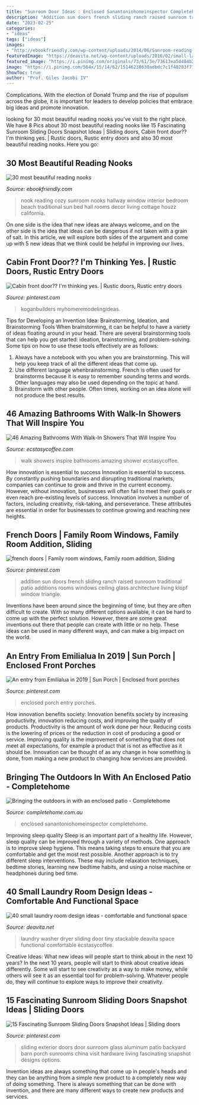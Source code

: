 ```yaml
---
title: "Sunroom Door Ideas : Enclosed Sanantoniohomeinspector Completehome"
description: "Addition sun doors french sliding ranch raised sunroom traditional patio additions rooms windows ceiling glass architecture living klopf window triangle"
date: "2023-02-25"
categories:
- "ideas"
tags: ["ideas"]
images:
- "http://ebookfriendly.com/wp-content/uploads/2014/06/Sunroom-reading-nook.jpg"
featuredImage: "https://deavita.net/wp-content/uploads/2016/02/small-laundry-room-design-ideas-sliding-door-stackable-washer-and-dryer.jpg"
featured_image: "https://i.pinimg.com/originals/73/61/3e/73613ea5d484b25db2a47dd6e09f285c.jpg"
image: "https://i.pinimg.com/564x/15/14/62/15146238630adbdc7c1f48283f710b99--enclosed-front-porches-back-porches.jpg?b=t"
ShowToc: true
author: "Prof. Giles Jacobi IV"
---
```



Complications. With the election of Donald Trump and the rise of populism across the globe, it is important for leaders to develop policies that embrace big ideas and promote innovation.

	

		
looking for 30 most beautiful reading nooks you've visit to the right place. We have 8 Pics about 30 most beautiful reading nooks like 15 Fascinating Sunroom Sliding Doors Snapshot Ideas | Sliding doors, Cabin front door?? I&#039;m thinking yes. | Rustic doors, Rustic entry doors and also 30 most beautiful reading nooks. Here you go:
		
    
## 30 Most Beautiful Reading Nooks

<img loading=lazy src="http://ebookfriendly.com/wp-content/uploads/2014/06/Sunroom-reading-nook.jpg" onerror="this.onerror=null;this.src='https://tse3.mm.bing.net/th?id=OIP.zFXXVXCeKyd5XLXYK58JFwHaLH&amp;pid=15.1';" alt="30 most beautiful reading nooks">

_Source: ebookfriendly.com_

>nook reading cozy sunroom nooks hallway window interior bedroom beach traditional sun bed hall rooms decor living cottage houzz california. 

	

On one side is the idea that new ideas are always welcome, and on the other side is the idea that ideas can be dangerous if not taken with a grain of salt. In this article, we will explore both sides of the argument and come up with 5 new ideas that we think could be helpful in improving our lives.

    
## Cabin Front Door?? I&#039;m Thinking Yes. | Rustic Doors, Rustic Entry Doors

<img loading=lazy src="https://i.pinimg.com/originals/b0/ad/01/b0ad01e05b623972ec3da6b58eeb5df3.jpg" onerror="this.onerror=null;this.src='https://tse1.mm.bing.net/th?id=OIP.JLfvlxuh1zJDzkcx3g_HfQHaKX&amp;pid=15.1';" alt="Cabin front door?? I&#039;m thinking yes. | Rustic doors, Rustic entry doors">

_Source: pinterest.com_

>koganbuilders myhomeremodelingideas. 

	

Tips for Developing an Invention Idea: Brainstorming, Ideation, and Brainstorming Tools
When brainstorming, it can be helpful to have a variety of ideas floating around in your head. There are several brainstorming tools that can help you get started: ideation, brainstorming, and problem-solving. Some tips on how to use these tools effectively are as follows: 
1. Always have a notebook with you when you are brainstorming. This will help you keep track of all the different ideas that come up. 
2. Use different language whenbrainstorming. French is often used for brainstorms because it is easy to remember sounding terms and words. Other languages may also be used depending on the topic at hand. 
3. Brainstorm with other people. Often times, working on an idea alone will not produce the best results.

    
## 46 Amazing Bathrooms With Walk-In Showers That Will Inspire You

<img loading=lazy src="https://i2.wp.com/www.ecstasycoffee.com/wp-content/uploads/2017/01/Door-Less-Walk-In-Shower-Design.jpg?resize=600%2C800" onerror="this.onerror=null;this.src='https://tse4.mm.bing.net/th?id=OIP._-DDaZ_LGc-8twFlNxyw8gHaJ4&amp;pid=15.1';" alt="46 Amazing Bathrooms With Walk-In Showers That Will Inspire You">

_Source: ecstasycoffee.com_

>walk showers inspire bathrooms amazing shower ecstasycoffee. 

	

How innovation is essential to success
Innovation is essential to success. By constantly pushing boundaries and disrupting traditional markets, companies can continue to grow and thrive in the current economy. However, without innovation, businesses will often fail to meet their goals or even reach pre-existing levels of success. Innovation involves a number of factors, including creativity, risk-taking, and perseverance. These attributes are essential in order for businesses to continue growing and reaching new heights.

    
## French Doors | Family Room Windows, Family Room Addition, Sliding

<img loading=lazy src="https://i.pinimg.com/originals/73/61/3e/73613ea5d484b25db2a47dd6e09f285c.jpg" onerror="this.onerror=null;this.src='https://tse4.mm.bing.net/th?id=OIP.b2mBZY5ffY9FotFreE6YagAAAA&amp;pid=15.1';" alt="french doors | Family room windows, Family room addition, Sliding">

_Source: pinterest.com_

>addition sun doors french sliding ranch raised sunroom traditional patio additions rooms windows ceiling glass architecture living klopf window triangle. 

	

Inventions have been around since the beginning of time, but they are often difficult to create. With so many different options available, it can be hard to come up with the perfect solution. However, there are some great inventions out there that people can create with little or no help. These ideas can be used in many different ways, and can make a big impact on the world.

    
## An Entry From Emilialua In 2019 | Sun Porch | Enclosed Front Porches

<img loading=lazy src="https://i.pinimg.com/564x/15/14/62/15146238630adbdc7c1f48283f710b99--enclosed-front-porches-back-porches.jpg?b=t" onerror="this.onerror=null;this.src='https://tse1.mm.bing.net/th?id=OIP.KKs4Soai495Z_sxRgYelcQHaJ4&amp;pid=15.1';" alt="An entry from Emilialua in 2019 | Sun Porch | Enclosed front porches">

_Source: pinterest.com_

>enclosed porch entry porches. 

	

How innovation benefits society:
Innovation benefits society by increasing productivity, innovation reducing costs, and improving the quality of products. Productivity is the amount of work done per hour. Reducing costs is the lowering of prices or the reduction in cost of producing a good or service. Improving quality is the improvement of something that does not meet all expectations, for example a product that is not as effective as it should be. Innovation can be thought of as any change in how something is done, from making a new product to changing how services are provided.

    
## Bringing The Outdoors In With An Enclosed Patio - Completehome

<img loading=lazy src="https://www.completehome.com.au/wp-content/uploads/2014/03/MG_2423.jpg" onerror="this.onerror=null;this.src='https://tse2.mm.bing.net/th?id=OIP.KHIVwB35XR4mm4xb56hmOwHaFD&amp;pid=15.1';" alt="Bringing the outdoors in with an enclosed patio - Completehome">

_Source: completehome.com.au_

>enclosed sanantoniohomeinspector completehome. 

	

Improving sleep quality
Sleep is an important part of a healthy life. However, sleep quality can be improved through a variety of methods. One approach is to improve sleep hygiene. This means taking steps to ensure that you are comfortable and get the most rest possible. Another approach is to try different sleep interventions. These may include relaxation techniques, bedtime stories, learning new bedtime habits, and using a noise machine or headphones during bed time.

    
## 40 Small Laundry Room Design Ideas - Comfortable And Functional Space

<img loading=lazy src="https://deavita.net/wp-content/uploads/2016/02/small-laundry-room-design-ideas-sliding-door-stackable-washer-and-dryer.jpg" onerror="this.onerror=null;this.src='https://tse4.mm.bing.net/th?id=OIP.Ip-PByJAcQmFxdJgXfzYPAHaLJ&amp;pid=15.1';" alt="40 small laundry room design ideas - comfortable and functional space">

_Source: deavita.net_

>laundry washer dryer sliding door tiny stackable deavita space functional comfortable ecstasycoffee. 

	

Creative Ideas: What new ideas will people start to think about in the next 10 years?
In the next 10 years, people will start to think about creative ideas differently. Some will start to see creativity as a way to make money, while others will see it as an essential tool for problem-solving. Whatever people do, they will continue to explore ways to improve their creativity.

    
## 15 Fascinating Sunroom Sliding Doors Snapshot Ideas | Sliding Doors

<img loading=lazy src="https://i.pinimg.com/736x/e0/15/0e/e0150efd87b9726a1ee5a3a7a4aa9769--sliding-doors-sunrooms.jpg" onerror="this.onerror=null;this.src='https://tse2.mm.bing.net/th?id=OIP.PDDZzgEeeOTKNYnx2W-31AHaD3&amp;pid=15.1';" alt="15 Fascinating Sunroom Sliding Doors Snapshot Ideas | Sliding doors">

_Source: pinterest.com_

>sliding exterior doors door sunroom glass aluminum patio backyard barn porch sunrooms china visit hardware living fascinating snapshot designs options. 

	

Invention ideas are always something that come up in people's heads and they can be anything from a simple new product to a completely new way of doing something. There is always something that can be done with invention, and there are many different ways to create new products and services.

